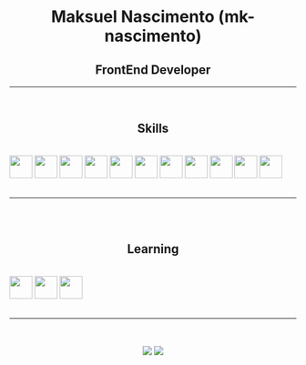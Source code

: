 <h1 align="center">Maksuel Nascimento (mk-nascimento)</h1>
<h2 align="center">FrontEnd Developer</h2>

---
<br>

<h2 align="center">Skills</h3><br>
<div style="display:inline-block" align=center>
<img src="https://cdn.jsdelivr.net/gh/devicons/devicon/icons/html5/html5-original-wordmark.svg" width=40/>
<img src="https://cdn.jsdelivr.net/gh/devicons/devicon/icons/css3/css3-original-wordmark.svg" width=40/>
<img src="https://cdn.jsdelivr.net/gh/devicons/devicon/icons/javascript/javascript-original.svg" width=40/>
<img src="https://cdn.jsdelivr.net/gh/devicons/devicon/icons/typescript/typescript-original.svg" width=40/>
<img src="https://cdn.jsdelivr.net/gh/devicons/devicon/icons/tailwindcss/tailwindcss-original-wordmark.svg" width=40/>
<img src="https://cdn.jsdelivr.net/gh/devicons/devicon/icons/react/react-original-wordmark.svg" width=40/>
<img src="https://cdn.jsdelivr.net/gh/devicons/devicon/icons/nodejs/nodejs-original-wordmark.svg" width=40/>
<img src="https://cdn.jsdelivr.net/gh/devicons/devicon/icons/express/express-original-wordmark.svg" width=40/>
<img src="https://cdn.jsdelivr.net/gh/devicons/devicon/icons/postgresql/postgresql-original-wordmark.svg" width=40/>
<img src="https://cdn.jsdelivr.net/gh/devicons/devicon/icons/python/python-original-wordmark.svg" width=40/>
<img src="https://cdn.jsdelivr.net/gh/devicons/devicon/icons/git/git-plain-wordmark.svg" width=40/>
</div>

<br>
<br>

---

<br>
<br>

<h2 align="center">Learning</h3><br>
<div style="display:inline-block" align=center>
<img src="https://cdn.jsdelivr.net/gh/devicons/devicon/icons/linux/linux-original.svg" width=40/>
<img src="https://cdn.jsdelivr.net/gh/devicons/devicon/icons/angularjs/angularjs-original.svg" width=40/>
<img src="https://cdn.jsdelivr.net/gh/devicons/devicon/icons/bash/bash-original.svg" width=40/>
</div>


<br>
<br>

---

<br>
<br>

<div align="center">
<a href="https://www.linkedin.com/in/maksuel-nascimento" target="_blank"><img src="https://img.shields.io/badge/linkedin-%230077B5.svg?style=for-the-badge&logo=linkedin&logoColor=white"/></a>
<a href="mailto:mkdias_nascimento@hotmail.com" target="_blank"><img src="https://img.shields.io/badge/Microsoft_Outlook-0078D4?style=for-the-badge&logo=microsoft-outlook&logoColor=white"/></a>
